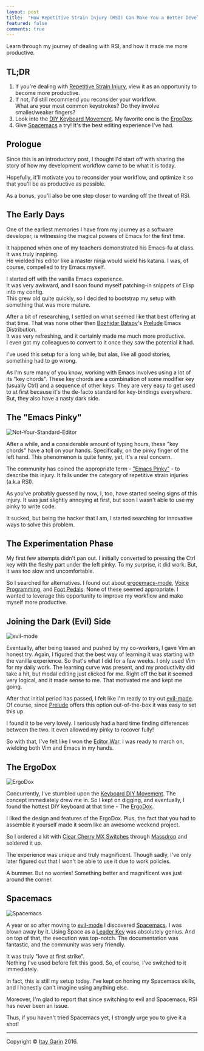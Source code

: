 ```yaml
---
layout: post
title:  "How Repetitive Strain Injury (RSI) Can Make You a Better Developer"
featured: false
comments: true
---
```


Learn through my journey of dealing with RSI, and how it made me more productive.

<!--more-->


## TL;DR

1. If you're dealing with [Repetitive Strain Injury](https://en.wikipedia.org/wiki/Repetitive_strain_injury), view it as an opportunity to become more productive.
2. If not, I'd still recommend you reconsider your workflow.  
What are your most common keystrokes? Do they involve smaller/weaker fingers? 
3. Look into the [DIY Keyboard Movement](https://geekhack.org). My favorite one is the [ErgoDox](http://ergodox.org/).
4. Give [Spacemacs](http://spacemacs.org/) a try! It's the best editing experience I've had.

## Prologue

Since this is an introductory post, I thought I'd start off with sharing
the story of how my development workflow came to be what it is today.

Hopefully, it'll motivate you to reconsider your workflow,
and optimize it so that you'll be as productive as possible.

As a bonus, you'll also be one step closer to warding off the threat of RSI.

## The Early Days

One of the earliest memories I have from my journey as a software developer,
is witnessing the magical powers of Emacs for the first time.

It happened when one of my teachers demonstrated his Emacs-fu at class.  
It was truly inspiring.  
He wielded his editor like a master ninja would wield his katana.
I was, of course, compelled to try Emacs myself.

I started off with the vanilla Emacs experience.  
It was very awkward, and I soon found myself patching-in snippets of Elisp into my config.  
This grew old quite quickly, so I decided to bootstrap my setup with something that was more mature.

After a bit of researching, I settled on what seemed like that best offering at that time.
That was none other then [Bozhidar Batsov](https://github.com/bbatsov)'s [Prelude](https://github.com/bbatsov/prelude) Emacs Distribution.  
It was very refreshing, and it certainly made me much more productive.  
I even got my colleagues to convert to it once they saw the potential it had.

I've used this setup for a long while, but alas, like all good stories, something had to go wrong.

As I'm sure many of you know, working with Emacs involves using a lot of its "key chords".
These key chords are a combination of some modifier key (usually Ctrl) and a sequence of other keys.
They are very easy to get used to at first because it's the de-facto standard for key-bindings everywhere.
But, they also have a nasty dark side.

## The "Emacs Pinky"

![Not-Your-Standard-Editor](http://i.imgur.com/fX58Bw2.png)

After a while, and a considerable amount of typing hours, these "key chords" have a toll on your hands.
Specifically, on the pinky finger of the left hand. This phenomenon is quite funny, yet, it's a real concern. 

The community has coined the appropriate term - ["Emacs Pinky"](https://en.wikipedia.org/wiki/Emacs#Emacs_pinky) - to describe this injury.
It falls under the category of repetitive strain injuries (a.k.a RSI).

As you've probably guessed by now, I, too, have started seeing signs of this injury.
It was just slightly annoying at first, but soon I wasn't able to use my pinky to write code.

It sucked, but being the hacker that I am, I started searching for innovative ways to solve this problem.

## The Experimentation Phase

My first few attempts didn't pan out.
I initially converted to pressing the Ctrl key with the fleshy part under the left pinky.
To my surprise, it did work. But, it was too slow and uncomfortable.

So I searched for alternatives.
I found out about [ergoemacs-mode](https://github.com/ergoemacs/ergoemacs-mode), [Voice Programming](https://www.youtube.com/watch?v=8SkdfdXWYaI), and [Foot Pedals](https://www.emacswiki.org/emacs/FootSwitches).
None of these seemed appropriate. I wanted to leverage this opportunity to improve
my workflow and make myself more productive.

## Joining the Dark (Evil) Side

![evil-mode](https://www.emacswiki.org/pics/static/EvilLogo)

Eventually, after being teased and pushed by my co-workers, I gave Vim an honest try.
Again, I figured that the best way of learning it was starting with the vanilla experience.
So that's what I did for a few weeks. I only used Vim for my daily work.
The learning curve was present, and my productivity did take a hit, but modal editing just clicked for me. Right off the bat it seemed very logical, and it made sense to me.
That motivated me and kept me going. 

After that initial period has passed, I felt like I'm ready to try out [evil-mode](https://www.emacswiki.org/emacs/Evil).
Of course, since [Prelude](https://github.com/bbatsov/prelude) offers this option out-of-the-box it was easy to set this up.

I found it to be very lovely. I seriously had a hard time finding differences between the two.
It even allowed my pinky to recover fully!

So with that, I've felt like I won the [Editor War](https://en.wikipedia.org/wiki/Editor_war). 
I was ready to march on, wielding both Vim and Emacs in my hands.

## The ErgoDox

![ErgoDox](http://res.cloudinary.com/indiegogo-media-prod-cld/image/upload/c_limit,w_620/v1435062448/e209onukdbrkpy4fygew.png)

Concurrently, I've stumbled upon the [Keyboard DIY Movement](https://geekhack.org). The concept immediately drew me in.
So I kept on digging, and eventually, I found the hottest DIY keyboard at that time - The [ErgoDox](http://ergodox.org/).

I liked the design and features of the ErgoDox.
Plus, the fact that you had to assemble it yourself made it seem like an awesome weekend project.

So I ordered a kit with [Clear Cherry MX Switches](https://deskthority.net/wiki/Cherry_MX_Clear) through [Massdrop](https://www.massdrop.com) and soldered it up.

The experience was unique and truly magnificent.
Though sadly, I've only later figured out that I won't be able
to use it due to work policies.

A bummer. But no worries!
Something better and magnificent was just around the corner.

## Spacemacs

![Spacemacs](https://camo.githubusercontent.com/f64bd3e47045358060788cfc035e3bf1961439aa/687474703a2f2f7777772e6e61737333722e636f6d2f73706163656d6163732e706e67)

A year or so after moving to [evil-mode](https://www.emacswiki.org/emacs/Evil) I discovered [Spacemacs](http://spacemacs.org/).
I was blown away by it. Using Space as a [Leader Key](http://usevim.com/2012/07/20/vim101-leader/) was absolutely genius.
And on top of that, the execution was top-notch. The documentation was fantastic,
and the community was very friendly.

It was truly "love at first strike".  
Nothing I've used before felt this good.
So, of course, I've switched to it immediately.

In fact, this is still my setup today.
I've kept on honing my Spacemacs skills, 
and I honestly can't imagine using anything else.

Moreover, I'm glad to report that since switching to evil and Spacemacs, 
RSI has never been an issue.

Thus, if you haven't tried Spacemacs yet, I strongly urge you to give it a shot!

***

Copyright © [Itay Garin](http://www.garin.io/) 2016.
